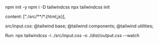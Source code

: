 npm init -y
npm i -D tailwindcss
npx tailwindcss init

content: ["./src/**/*.{html,js}],

src/input.css:
@tailwind base;
@tailwind components;
@tailwind utilities;

Run:
npx tailwindcss -i ./src/input.css -o ./dist/output.css --watch
